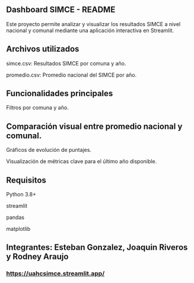 ## Dashboard SIMCE - README
Este proyecto permite analizar y visualizar los resultados SIMCE a nivel nacional y comunal mediante una aplicación interactiva en Streamlit.

## Archivos utilizados
simce.csv: Resultados SIMCE por comuna y año.

promedio.csv: Promedio nacional del SIMCE por año.

## Funcionalidades principales
Filtros por comuna y año.

## Comparación visual entre promedio nacional y comunal.

Gráficos de evolución de puntajes.

Visualización de métricas clave para el último año disponible.

## Requisitos
Python 3.8+

streamlit

pandas

matplotlib

## Integrantes: Esteban Gonzalez, Joaquin Riveros y Rodney Araujo

### https://uahcsimce.streamlit.app/
